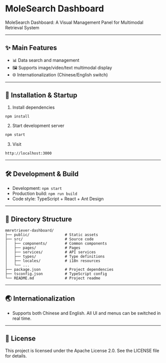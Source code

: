 # MoleSearch Dashboard

MoleSearch Dashboard: A Visual Management Panel for Multimodal Retrieval System

---

## ✨ Main Features

- 📊 Data search and management
- 🖼️ Supports image/video/text multimodal display
- 🌐 Internationalization (Chinese/English switch)
---

## 🚀 Installation & Startup

1. Install dependencies

```bash
npm install
```

2. Start development server

```bash
npm start
```

3. Visit

```
http://localhost:3000
```

---

## 🛠️ Development & Build

- Development: `npm start`
- Production build: `npm run build`
- Code style: TypeScript + React + Ant Design

---

## 📁 Directory Structure

```
mmretriever-dashboard/
├── public/                # Static assets
├── src/                   # Source code
│   ├── components/        # Common components
│   ├── pages/             # Pages
│   ├── services/          # API services
│   ├── types/             # Type definitions
│   ├── locales/           # i18n resources
│   └── ...
├── package.json           # Project dependencies
├── tsconfig.json          # TypeScript config
└── README.md              # Project readme
```

---

## 🌏 Internationalization

- Supports both Chinese and English. All UI and menus can be switched in real time.

---

## 📄 License

This project is licensed under the Apache License 2.0. See the LICENSE file for details. 